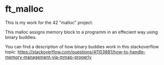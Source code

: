# ft_malloc

This is my work for the 42 "malloc" project.

This malloc assigns memory block to a programm in an effecient way using binary buddies. 

You can find a description of how binary buddies work in this stackoverflow topic:
https://stackoverflow.com/questions/41103881/how-to-handle-memory-management-via-mmap-properly
